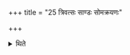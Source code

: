+++
title = "25 त्रिवत्सः साण्डः सोमक्रयणः"

+++

<details><summary>थिते</summary>

त्रिवत्सः साण्डः सोमक्रयणः २५
</details>
